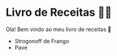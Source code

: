 # Livro de Receitas :man_cook:

Ola! Bem vindo ao meu livro de receitas :wave:

- Strogonoff de Frango
- Pave
